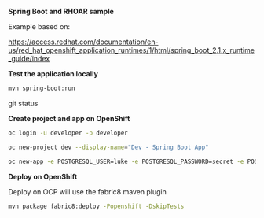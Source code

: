 **Spring Boot and RHOAR sample**

Example based on:

https://access.redhat.com/documentation/en-us/red_hat_openshift_application_runtimes/1/html/spring_boot_2.1.x_runtime_guide/index

**Test the application locally**

```bash
mvn spring-boot:run
```

git status


**Create project and app on OpenShift**

```bash
oc login -u developer -p developer

oc new-project dev --display-name="Dev - Spring Boot App"

oc new-app -e POSTGRESQL_USER=luke -e POSTGRESQL_PASSWORD=secret -e POSTGRESQL_DATABASE=my_data openshift/postgresql-92-centos7 --name=my-database
```

**Deploy on OpenShift**

Deploy on OCP will use the fabric8 maven plugin

```bash
mvn package fabric8:deploy -Popenshift -DskipTests
```
